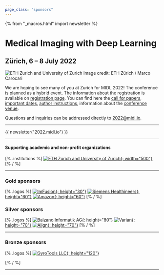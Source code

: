 ```yaml
---
page_class: "sponsors"
---
```

{% from "_macros.html" import newsletter %}

<h1 class="midl">Medical&nbsp;Imaging with Deep&nbsp;Learning</h1>
<h2 class="midl">Zürich, 6 &ndash; 8 July 2022</h2>

<p class="primary-photo centered">
    <img alt="ETH Zurich and University of Zurich" src="/images/eth-university-zurich.jpg">
    <span class="credits">
        Image credit: ETH Zürich / Marco Carocari
    </span>
</p>

We are hoping to see many of you at Zurich for MIDL 2022!
The conference is planned as a hybrid event.
The information about the registration is available on [registration page](/registration.html).
You can find here the [call for papers](/call-for-papers.html), [important dates](/dates.html),
[author instructions](/author-instructions.html), information about the [conference venue](/venue.html).
 <!-- and details about [registration for the conference /TBA](/registration.html). -->

Questions and inquiries can be addressed directly to [2022@midl.io](mailto:2022@midl.io).

<!-- ## Call for Reviewers

If you would like to support MIDL 2022 as a reviewer you can apply under the following [link](https://docs.google.com/forms/d/e/1FAIpQLSfwjljOBuiKWCpEeQEv7n-vwTH13emgct_I1Dx3XROnnpBOng/viewform?usp=send_form) until December 3, 2021.  -->
<!-- 
## Paper Registration Update 

Due to large number of requests, requirements to register an abstract for the conference was removed. -->

---

{{ newsletter("2022.midl.io") }}

---
#### Supporting academic and non-profit organizations

[% .institutions %]
[![ETH Zurich and University of Zurich](/images/eth_uzh_logo.jpg){: width="500"}](https://ethz.ch/en.html)
[% / %]

---
<!-- 
#### Platinum sponsor

[% .logos %]

[% / %]

---

#### Gold sponsors

[% .logos %]
[% / %]

---
--- -->
### Gold sponsors 

[% .logos %]
[![ImFusion](/images/sponsors/imfusion.png){: height="30"}](https://www.imfusion.com)
[![Siemens Healthineers ](/images/sponsors/siemens-healthineers.jpg){: height="60"}](http://www.usa.siemens.com/healthineers)
[![Amazon](/images/sponsors/aws.jpg){: height="60"}](https://aws.amazon.com)
[% / %]

### Silver sponsors

[% .logos %]
[![Balzano Informatik AG](/images/sponsors/balzano-2.png){: height="80"}](https://www.scandiags.com)
[![Varian](/images/sponsors/varian.png){: height="70"}](https://www.varian.com/en-ch)
[![Align](/images/sponsors/align.png){: height="70"}](https://www.aligntech.com)
[% / %]

---
### Bronze sponsors

[% .logos %]
[![GyroTools LLC](/images/sponsors/gyrotools.png){: height="120"}](https://www.gyrotools.com/gt/)


[% / %]

---

